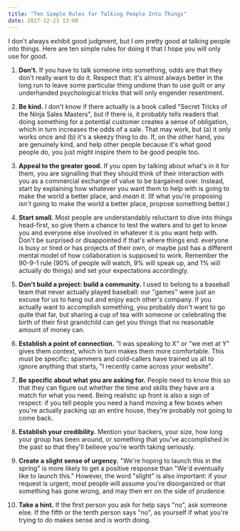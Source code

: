 ```yaml
---
title: "Ten Simple Rules for Talking People Into Things"
date: 2017-12-21 13:00
---
```


I don't always exhibit good judgment,
but I *am* pretty good at talking people into things.
Here are ten simple rules for doing it
that I hope you will only use for good.

1.  **Don't.**
    If you have to talk someone into something,
    odds are that they don't really want to do it.
    Respect that:
    it's almost always better in the long run to leave some particular thing undone
    than to use guilt or any underhanded psychological tricks
    that will only engender resentment.

2.  **Be kind.**
    I don't know if there actually is a book called "Secret Tricks of the Ninja Sales Masters",
    but if there is,
    it probably tells readers that doing something for a potential customer
    creates a sense of obligation,
    which in turn increases the odds of a sale.
    That may work,
    but (a) it only works once
    and (b) it's a skeezy thing to do.
    If,
    on the other hand,
    you are genuinely kind,
    and help other people because it's what good people do,
    you just might inspire them to be good people too.

3.  **Appeal to the greater good.**
    If you open by talking about what's in it for them,
    you are signalling that they should think of their interaction with you
    as a commercial exchange of value to be bargained over.
    Instead,
    start by explaining how whatever you want them to help with
    is going to make the world a better place,
    and *mean it*.
    (If what you're proposing *isn't* going to make the world a better place,
    propose something better.)

4.  **Start small.**
    Most people are understandably reluctant to dive into things head-first,
    so give them a chance to test the waters
    and to get to know you and everyone else involved in whatever it is you want help with.
    Don't be surprised or disappointed if that's where things end:
    everyone is busy or tired or has projects of their own,
    or maybe just has a different mental model of how collaboration is supposed to work.
    Remember the 90-9-1 rule
    (90% of people will watch,
    9% will speak up,
    and 1% will actually do things)
    and set your expectations accordingly.

5.  **Don't build a project: build a community.**
    I used to belong to a baseball team that never actually played baseball:
    our "games" were just an excuse for us to hang out and enjoy each other's company.
    If you actually want to accomplish something,
    you probably don't want to go quite that far,
    but sharing a cup of tea with someone
    or celebrating the birth of their first grandchild
    can get you things that no reasonable amount of money can.

6.  **Establish a point of connection.**
    "I was speaking to X" or "we met at Y" gives them context,
    which in turn makes them more comfortable.
    This must be specific:
    spammers and cold-callers have trained us all to ignore anything that starts,
    "I recently came across your website".

7.  **Be specific about what you are asking for.**
    People need to know this
    so that they can figure out whether the time and skills they have
    are a match for what you need.
    Being realistic up front is also a sign of respect:
    if you tell people you need a hand moving a few boxes
    when you're actually packing up an entire house,
    they're probably not going to come back.

8.  **Establish your credibility.**
    Mention your backers,
    your size,
    how long your group has been around,
    or something that you've accomplished in the past
    so that they'll believe you're worth taking seriously.

9.  **Create a slight sense of urgency.**
    "We're hoping to launch this in the spring"
    is more likely to get a positive response than
    "We'd eventually like to launch this."
    However,
    the word "slight" is also important:
    if your request is urgent,
    most people will assume you're disorganized or that something has gone wrong,
    and may then err on the side of prudence.

10. **Take a hint.**
    If the first person you ask for help says "no", ask someone else.
    If the fifth or the tenth person says "no",
    as yourself if what you're trying to do makes sense and is worth doing.
